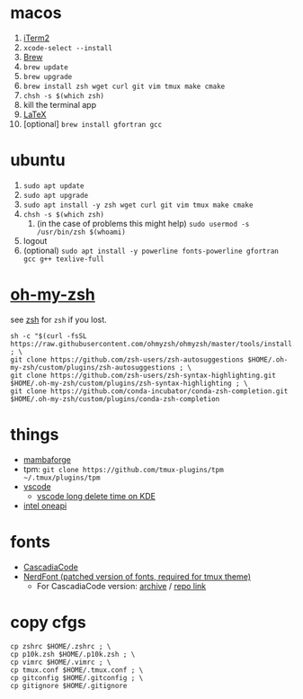 # macos
1. [iTerm2](https://iterm2.com)
2. `xcode-select --install`
3. [Brew](https://brew.sh)
4. `brew update`
5. `brew upgrade`
6. `brew install zsh wget curl git vim tmux make cmake`
7. `chsh -s $(which zsh)`
8. kill the terminal app
9.  [LaTeX](http://www.tug.org/mactex/)
10. [optional] `brew install gfortran gcc`


# ubuntu 
1. `sudo apt update`
2. `sudo apt upgrade`
3. `sudo apt install -y zsh wget curl git vim tmux make cmake`
4. `chsh -s $(which zsh)`
   1. (in the case of problems this might help) `sudo usermod -s /usr/bin/zsh $(whoami)`
5. logout
6. (optional) `sudo apt install -y powerline fonts-powerline gfortran gcc g++ texlive-full`


# [oh-my-zsh](https://github.com/ohmyzsh/ohmyzsh#basic-installation)
see [zsh](https://github.com/ohmyzsh/ohmyzsh/wiki/Installing-ZSH) for `zsh` if you lost.
```
sh -c "$(curl -fsSL https://raw.githubusercontent.com/ohmyzsh/ohmyzsh/master/tools/install.sh)" ; \
git clone https://github.com/zsh-users/zsh-autosuggestions $HOME/.oh-my-zsh/custom/plugins/zsh-autosuggestions ; \
git clone https://github.com/zsh-users/zsh-syntax-highlighting.git $HOME/.oh-my-zsh/custom/plugins/zsh-syntax-highlighting ; \
git clone https://github.com/conda-incubator/conda-zsh-completion.git $HOME/.oh-my-zsh/custom/plugins/conda-zsh-completion
```


# things
* [mambaforge](https://github.com/conda-forge/miniforge#mambaforge)
* tpm: `git clone https://github.com/tmux-plugins/tpm ~/.tmux/plugins/tpm`
* [vscode](https://code.visualstudio.com)
  * [vscode long delete time on KDE](https://jamezrin.name/fix-visual-studio-code-freezing-when-deleting)
* [intel oneapi](https://software.intel.com/content/www/us/en/develop/tools/oneapi/all-toolkits.html)


# fonts
* [CascadiaCode](https://github.com/microsoft/cascadia-code)
* [NerdFont (patched version of fonts, required for tmux theme)](https://github.com/ryanoasis/nerd-fonts)
  * For CascadiaCode version: [archive](https://github.com/ryanoasis/nerd-fonts/releases/latest) / [repo link](https://github.com/ryanoasis/nerd-fonts/tree/master/patched-fonts/CascadiaCode)

# copy cfgs
```
cp zshrc $HOME/.zshrc ; \
cp p10k.zsh $HOME/.p10k.zsh ; \
cp vimrc $HOME/.vimrc ; \
cp tmux.conf $HOME/.tmux.conf ; \
cp gitconfig $HOME/.gitconfig ; \
cp gitignore $HOME/.gitignore
```
